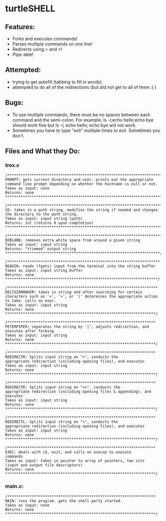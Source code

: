 # turtleSHELL

## Features:
*   Forks and executes commands!
*   Parses multiple commands on one line!
*   Redirects using > and <!
*   Pipe-able!

## Attempted:
* trying to get autofill (tabbing to fill in words)
* attempted to do all of the redirections (but did not get to all of them :( )

## Bugs:
* To use multiple commands, there must be no spaces between each command and the semi-colon. For example, ls -l;echo hello;echo bye should work fine but ls -l; echo hello; echo bye will not work.
* Sometimes you have to type "exit" multiple times to exit. Sometimes you don't.

## Files and What they Do:

### trex.c
```
/**********************************************************************
PROMPT: gets current directory and user. prints out the appropriate 
command line prompt depending on whether the hostname is null or not.  
Takes as input: none  
Returns: none 
***********************************************************************/  

/**********************************************************************
CD: takes in a path string, modifies the string if needed and changes 
the directory to the path string.  
Takes as input: input string (path)  
Returns: int (returns 0 upon completion) 
***********************************************************************/

/**********************************************************************
DEBLANK: removes extra white space from around a given string  
Takes as input: input string  
Returns: "trimmed" output string 
**********************************************************************/

/*********************************************************************
READIN: reads (fgets) input from the terminal into the string buffer 
Takes as input: input string buffer 
Returns: none 
*********************************************************************/

/********************************************************************
DECISIONMAKER: takes in string and after searching for certain 
characters such as '<', '>', or '|' determines the appropriate action 
to take. calls on exec.  
Takes as input: input string  
Returns: none 
********************************************************************/

/*******************************************************************
PETERPIPER: separates the string by '|', adjusts redirection, and 
executes after forking  
Takes as input: input string  
Returns: none 
********************************************************************/

/*******************************************************************
REDIRECTR: Splits input string on ">", conducts the
appropriate redirection (including opening files), and executes 
Takes as input: input string  
Returns: none 
********************************************************************/

/*******************************************************************
REDIRECTR: Splits input string on ">>", conducts the
appropriate redirection (including opening files & appending), and 
executes 
Takes as input: input string  
Returns: none 
********************************************************************/

/*******************************************************************
REDIRECTL: Splits input string on "<", conducts the
appropriate redirection (including opening files), and executes
Takes as input: input string  
Returns: none 
********************************************************************/

/*******************************************************************
EXEC: deals with cd, exit, and calls on execvp to execute
commands
Takes as input: takes in pointer to array of pointers, two ints 
(input and output file descriptors)  
Returns: none 
********************************************************************/
```
### main.c:
```
/*******************************************************************
MAIN: runs the program. gets the shell party started.
Takes as input: none  
Returns: none 
********************************************************************/
```
